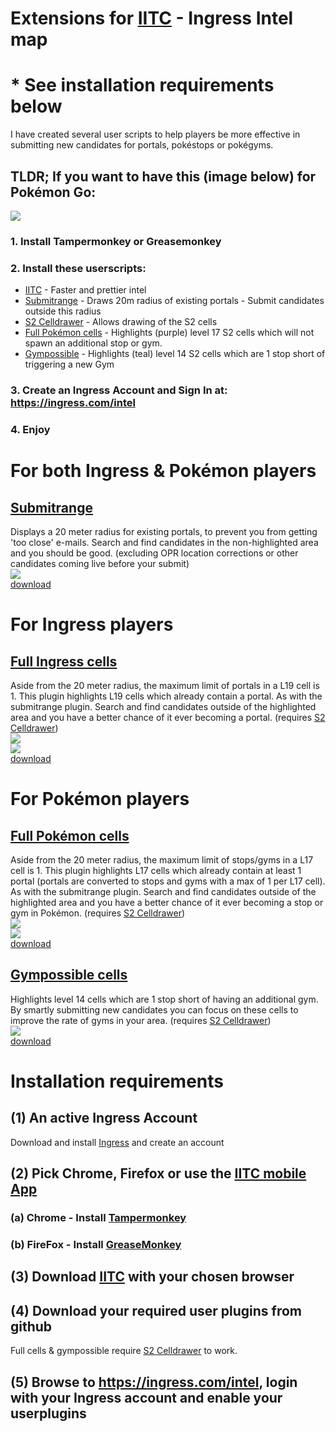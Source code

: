 # Extensions for <a href="https://iitc.me/">IITC</a> - Ingress Intel map

# * See installation requirements below

I have created several user scripts to help players be more effective in submitting new candidates for portals, pokéstops or pokégyms.

## TLDR; If you want to have this (image below) for Pokémon Go:</br>
<img src="https://github.com/Wintervorst/iitc/raw/master/assets/pogopackdefault.png"/><br/>
### 1. Install Tampermonkey or Greasemonkey
### 2. Install these userscripts:
- <a href="https://static.iitc.me/build/release/total-conversion-build.user.js">IITC<a> - Faster and prettier intel<br/>
- <a href="https://github.com/Wintervorst/iitc/raw/master/plugins/submitrange/submitrange.user.js">Submitrange</a> - Draws 20m radius of existing portals - Submit candidates outside this radius<br/>
- <a href="https://github.com/Wintervorst/iitc/raw/master/plugins/s2celldrawer/s2celldrawer.user.js">S2 Celldrawer</a> - Allows drawing of the S2 cells<br/>
- <a href="https://github.com/Wintervorst/iitc/raw/master/plugins/occupied17cells/occupied17cells.user.js">Full Pokémon cells</a> - Highlights (purple) level 17 S2 cells which will not spawn an additional stop or gym.<br/>
- <a href="https://github.com/Wintervorst/iitc/raw/master/plugins/gympossible/gympossible.user.js">Gympossible</a> - Highlights (teal) level 14 S2 cells which are 1 stop short of triggering a new Gym<br/>
### 3. Create an Ingress Account and Sign In at: https://ingress.com/intel
### 4. Enjoy

# For both Ingress & Pokémon players
## <a href="https://github.com/Wintervorst/iitc/tree/master/plugins/submitrange">Submitrange</a>
Displays a 20 meter radius for existing portals, to prevent you from getting 'too close' e-mails. Search and find candidates in the non-highlighted area and you should be good. (excluding OPR location corrections or other candidates coming live before your submit) <br/>
<img src="https://github.com/Wintervorst/iitc/raw/master/plugins/submitrange/assets/20meterradius.png"/><br/>
<a href="https://github.com/Wintervorst/iitc/raw/master/plugins/submitrange/submitrange.user.js">download</a>

# For Ingress players
## <a href="https://github.com/Wintervorst/iitc/tree/master/plugins/occupied19cells">Full Ingress cells</a>
Aside from the 20 meter radius, the maximum limit of portals in a L19 cell is 1. This plugin highlights L19 cells which already contain a portal. As with the submitrange plugin. Search and find candidates outside of the highlighted area and you have a better chance of it ever becoming a portal. 
(requires <a href="https://github.com/Wintervorst/iitc/raw/master/plugins/s2celldrawer/s2celldrawer.user.js">S2 Celldrawer</a>)<br/>
<img src="https://github.com/Wintervorst/iitc/raw/master/plugins/occupied19cells/assets/occupiedcell.png"/><br/>
<img src="https://github.com/Wintervorst/iitc/raw/master/plugins/occupied19cells/assets/occupiedcellwithsubmitrange.png"/><br/>
<a href="https://github.com/Wintervorst/iitc/raw/master/plugins/occupied19cells/occupied19cells.user.js">download</a>

# For Pokémon players
## <a href="https://github.com/Wintervorst/iitc/tree/master/plugins/occupied17cells">Full Pokémon cells</a>
Aside from the 20 meter radius, the maximum limit of stops/gyms in a L17 cell is 1. This plugin highlights L17 cells which already contain at least 1 portal (portals are converted to stops and gyms with a max of 1 per L17 cell). As with the submitrange plugin. Search and find candidates outside of the highlighted area and you have a better chance of it ever becoming a stop or gym in Pokémon.
(requires <a href="https://github.com/Wintervorst/iitc/raw/master/plugins/s2celldrawer/s2celldrawer.user.js">S2 Celldrawer</a>)<br/>
<img src="https://github.com/Wintervorst/iitc/raw/master/plugins/occupied17cells/assets/occupiedcell1.png"/><br/>
<img src="https://github.com/Wintervorst/iitc/raw/master/plugins/occupied17cells/assets/occupiedcellwithsubmitrange1.png"/><br/>
<a href="https://github.com/Wintervorst/iitc/raw/master/plugins/occupied17cells/occupied17cells.user.js">download</a>

## <a href="https://github.com/Wintervorst/iitc/tree/master/plugins/gympossible">Gympossible cells</a>
Highlights level 14 cells which are 1 stop short of having an additional gym. By smartly submitting new candidates you can focus on these cells to improve the rate of gyms in your area. 
(requires <a href="https://github.com/Wintervorst/iitc/raw/master/plugins/s2celldrawer/s2celldrawer.user.js">S2 Celldrawer</a>)<br/>
<img src="https://github.com/Wintervorst/iitc/raw/master/plugins/gympossible/assets/gymthreshold1.png"/>
<br/>
<a href="https://github.com/Wintervorst/iitc/raw/master/plugins/gympossible/gympossible.user.js">download</a>

# Installation requirements
## (1) An active Ingress Account
Download and install <a href="https://www.ingress.com/">Ingress</a> and create an account

## (2) Pick Chrome, Firefox or use the <a href="https://iitc.me/mobile/">IITC mobile App</a> 
### (a) Chrome - Install <a href="https://chrome.google.com/webstore/detail/tampermonkey/dhdgffkkebhmkfjojejmpbldmpobfkfo">Tampermonkey</a>
### (b) FireFox - Install <a href="https://addons.mozilla.org/nl/firefox/addon/greasemonkey/">GreaseMonkey</a>

## (3) Download <a href="https://iitc.me/desktop/">IITC</a> with your chosen browser

## (4) Download your required user plugins from github
Full cells & gympossible require <a href="https://github.com/Wintervorst/iitc/tree/master/plugins/s2celldrawer">S2 Celldrawer</a> to work.

## (5) Browse to <a href="https://ingress.com/intel">https://ingress.com/intel</a>, login with your Ingress account and enable your userplugins





